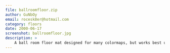 ```yaml
---
file: ballroomfloor.zip
author: GuNbOy
email: rocesk8er@hotmail.com
category: floors
date: 2000-06-17
screenshot: ballroomfloor.jpg
description: >
    A ball room floor mat designed for many colormaps, but works best using 09fuel.cmp.
---
```

